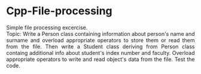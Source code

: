 # Cpp-File-processing
<p align="justify">Simple file processing excercise. <br>
Topic: Write a Person class containing information about person's name and surname and overload appropriate operators to store them or read them from the file. Then write a Student class deriving from Person class containg additional info about student's index number and faculty. Overload appropriate operators to write and read object's data from the file. Test the code.</p>

